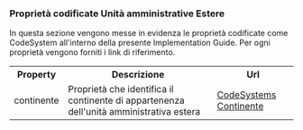 ### Proprietà codificate Unità amministrative Estere

In questa sezione vengono messe in evidenza le proprietà codificate come CodeSystem all'interno della presente Implementation Guide. Per ogni proprietà vengono forniti i link di riferimento.

<table id="dtBasicExample" class="table table-hover table-bordered table-sm" cellspacing="0" width="100%">
    <tr>
        <th>Property</th>
        <th>Descrizione</th>
        <th>Url</th>
    </tr>
    <tr>
        <td>continente</td>
        <td>Proprietà che identifica il continente di appartenenza dell'unità amministrativa estera</td>
        <td><a href="./CodeSystem-istat-continente.html">CodeSystems Continente</a></td>
    </tr>
</table>